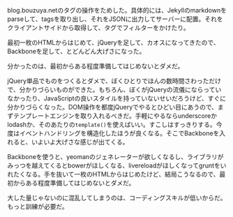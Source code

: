blog.bouzuya.netのタグの操作をためした。具体的には、Jekyllのmarkdownをparseして、tagsを取り出し、それをJSONに出力してサーバーに配置。それをクライアントサイドから取得して、タグでフィルターをかけたり。

最初一枚のHTMLからはじめて、jQueryを足して、カオスになってきたので、Backboneを足して、とどんどん大げさになった。

分かったのは、最初からある程度準備してはじめないとダメだ。

jQuery単品でものをつくるとダメで、ぼくひとりでほんの数時間さわっただけで、分かりづらいものができた。もちろん、ぼくがjQueryの流儀にならっていなかったり、JavaScriptの良いスタイルを持っていないせいだろうけど、すぐに分かりづらくなった。DOM操作を都度jQueryでやるとひどい目にあうので、まずテンプレートエンジンを取り入れるべきだ。手軽にやるならunderscoreかlodashか、そのあたりの`template()`を使えばいい。すこしはすっきりする。今度はイベントハンドリングを構造化したほうが良くなる。そこでBackboneを入れると、いよいよ大げさな感じが出てくる。

Backboneを使うと、yeomanのジェネレーターが欲しくなるし、ライブラリがみっつを越えてくるとbowerがほしくなる、livereloadがほしくなってgruntをいれたくなる。手を抜いて一枚のHTMLからはじめたけど、結局こうなるので、最初からある程度準備してはじめないとダメだ。

大した量じゃないのに混乱してしまうのは、コーディングスキルが低いからだ。もっと訓練が必要だ。
